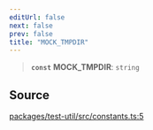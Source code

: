 ```yaml
---
editUrl: false
next: false
prev: false
title: "MOCK_TMPDIR"
---
```


> **`const`** **MOCK\_TMPDIR**: `string`

## Source

[packages/test-util/src/constants.ts:5](https://github.com/boneskull/midnight-smoker/blob/417858b/packages/test-util/src/constants.ts#L5)
